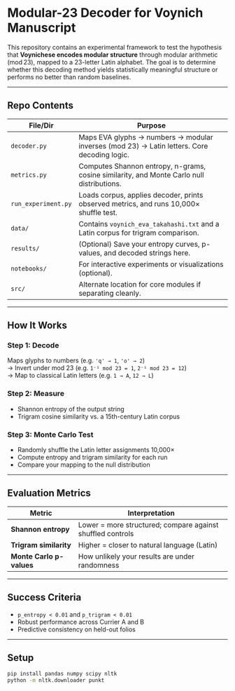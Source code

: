 # Modular-23 Decoder for Voynich Manuscript

This repository contains an experimental framework to test the hypothesis that **Voynichese encodes modular structure** through modular arithmetic (mod 23), mapped to a 23-letter Latin alphabet. The goal is to determine whether this decoding method yields statistically meaningful structure or performs no better than random baselines.

---

## Repo Contents

| File/Dir             | Purpose |
|----------------------|---------|
| `decoder.py`         | Maps EVA glyphs → numbers → modular inverses (mod 23) → Latin letters. Core decoding logic.
| `metrics.py`         | Computes Shannon entropy, n-grams, cosine similarity, and Monte Carlo null distributions.
| `run_experiment.py`  | Loads corpus, applies decoder, prints observed metrics, and runs 10,000× shuffle test.
| `data/`              | Contains `voynich_eva_takahashi.txt` and a Latin corpus for trigram comparison.
| `results/`           | (Optional) Save your entropy curves, p-values, and decoded strings here.
| `notebooks/`         | For interactive experiments or visualizations (optional).
| `src/`               | Alternate location for core modules if separating cleanly.

---

## How It Works

### Step 1: **Decode**
Maps glyphs to numbers (e.g. `'q' → 1`, `'o' → 2`)  
→ Invert under mod 23 (e.g. `1⁻¹ mod 23 = 1`, `2⁻¹ mod 23 = 12`)  
→ Map to classical Latin letters (e.g. `1 → A`, `12 → L`)

### Step 2: **Measure**
- Shannon entropy of the output string
- Trigram cosine similarity vs. a 15th-century Latin corpus

### Step 3: **Monte Carlo Test**
- Randomly shuffle the Latin letter assignments 10,000×
- Compute entropy and trigram similarity for each run
- Compare your mapping to the null distribution

---

## Evaluation Metrics

| Metric                | Interpretation |
|------------------------|----------------|
| **Shannon entropy**    | Lower = more structured; compare against shuffled controls  
| **Trigram similarity** | Higher = closer to natural language (Latin)  
| **Monte Carlo p-values** | How unlikely your results are under randomness

---

## Success Criteria

- `p_entropy < 0.01` and `p_trigram < 0.01`  
- Robust performance across Currier A and B  
- Predictive consistency on held-out folios

---

## Setup

```bash
pip install pandas numpy scipy nltk
python -m nltk.downloader punkt
